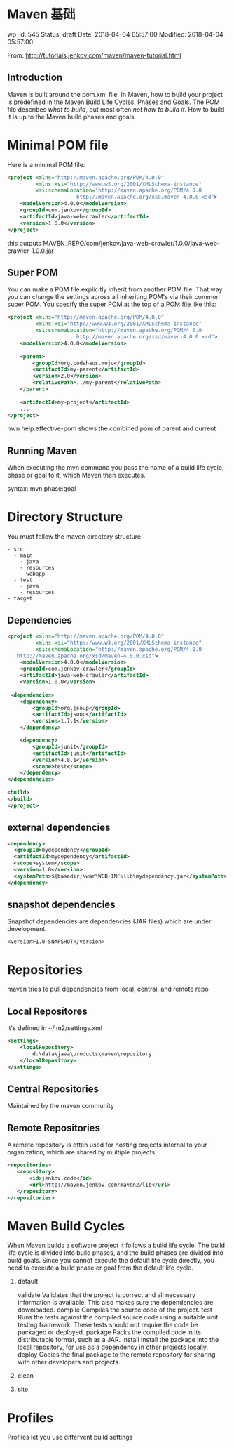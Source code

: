 # Maven 基础

wp_id: 545
Status: draft
Date: 2018-04-04 05:57:00
Modified: 2018-04-04 05:57:00

From: http://tutorials.jenkov.com/maven/maven-tutorial.html

## Introduction

Maven is built around the pom.xml file. In Maven, how to build your project is predefined in the Maven Build Life Cycles, Phases and Goals.  The POM file describes *what to build*, but most often *not how to build it*. How to build it is up to the Maven build phases and goals.

# Minimal POM file
Here is a minimal POM file: 

```xml
<project xmlns="http://maven.apache.org/POM/4.0.0"
         xmlns:xsi="http://www.w3.org/2001/XMLSchema-instance"
         xsi:schemaLocation="http://maven.apache.org/POM/4.0.0
                      http://maven.apache.org/xsd/maven-4.0.0.xsd">
    <modelVersion>4.0.0</modelVersion>
	<groupId>com.jenkov</groupId>
    <artifactId>java-web-crawler</artifactId>
    <version>1.0.0</version>
</project>
```

this outputs MAVEN_REPO/com/jenkov/java-web-crawler/1.0.0/java-web-crawler-1.0.0.jar

## Super POM

You can make a POM file explicitly inherit from another POM file. That way you can change the settings across all inheriting POM's via their common super POM. You specify the super POM at the top of a POM file like this: 

```xml
<project xmlns="http://maven.apache.org/POM/4.0.0"
         xmlns:xsi="http://www.w3.org/2001/XMLSchema-instance"
         xsi:schemaLocation="http://maven.apache.org/POM/4.0.0
                      http://maven.apache.org/xsd/maven-4.0.0.xsd">
    <modelVersion>4.0.0</modelVersion>
    
    <parent>
        <groupId>org.codehaus.mojo</groupId>
        <artifactId>my-parent</artifactId>
        <version>2.0</version>
        <relativePath>../my-parent</relativePath>
    </parent>
    
	<artifactId>my-project</artifactId>
    ...
</project>
```

mvn help:effective-pom shows the combined pom of parent and current

## Running Maven

When executing the mvn command you pass the name of a build life cycle, phase or goal to it, which Maven then executes.

syntax: mvn phase:goal

# Directory Structure
You must follow the maven directory structure

```
- src
  - main
    - java
    - resources
    - webapp
  - test
    - java
    - resources
- target
```

## Dependencies

```xml
<project xmlns="http://maven.apache.org/POM/4.0.0"
         xmlns:xsi="http://www.w3.org/2001/XMLSchema-instance"
         xsi:schemaLocation="http://maven.apache.org/POM/4.0.0
   http://maven.apache.org/xsd/maven-4.0.0.xsd">
    <modelVersion>4.0.0</modelVersion>
    <groupId>com.jenkov.crawler</groupId>
    <artifactId>java-web-crawler</artifactId>
    <version>1.0.0</version>
    
 <dependencies>
    <dependency>
        <groupId>org.jsoup</groupId>
        <artifactId>jsoup</artifactId>
        <version>1.7.1</version>
    </dependency>

    <dependency>
        <groupId>junit</groupId>
        <artifactId>junit</artifactId>
        <version>4.8.1</version>
        <scope>test</scope>
    </dependency>
</dependencies>
    
<build>
</build>
</project>
```

## external dependencies

```xml
<dependency>
  <groupId>mydependency</groupId>
  <artifactId>mydependency</artifactId>
  <scope>system</scope>
  <version>1.0</version>
  <systemPath>${basedir}\war\WEB-INF\lib\mydependency.jar</systemPath>
</dependency>
```

## snapshot dependencies

Snapshot dependencies are dependencies (JAR files) which are under development. 

`<version>1.0-SNAPSHOT</version>`


# Repositories

maven tries to pull dependencies from local, central, and remote repo

## Local Repositores

it's defined in ~/.m2/settings.xml

```xml
<settings>
    <localRepository>
        d:\data\java\products\maven\repository
    </localRepository>
</settings>
```

## Central Repositories

Maintained by the maven community

## Remote Repositories

A remote repository is often used for hosting projects internal to your organization, which are shared by multiple projects.

```xml
<repositories>
   <repository>
       <id>jenkov.code</id>
       <url>http://maven.jenkov.com/maven2/lib</url>
   </repository>
</repositories>
```

# Maven Build Cycles

When Maven builds a software project it follows a build life cycle. The build life cycle is divided into build phases, and the build phases are divided into build goals.
Since you cannot execute the default life cycle directly, you need to execute a build phase or goal from the default life cycle. 

1. default 

    validate	Validates that the project is correct and all necessary information is available. This also makes sure the dependencies are downloaded.
    compile	Compiles the source code of the project.
    test	Runs the tests against the compiled source code using a suitable unit testing framework. These tests should not require the code be packaged or deployed.
    package	Packs the compiled code in its distributable format, such as a JAR.
    install	Install the package into the local repository, for use as a dependency in other projects locally.
    deploy	Copies the final package to the remote repository for sharing with other developers and projects.

2. clean
3. site

# Profiles

Profiles let you use differvent build settings